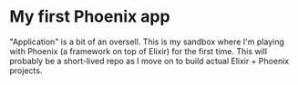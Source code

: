 # My first Phoenix app

"Application" is a bit of an oversell. This is my sandbox where I'm playing
with Phoenix (a framework on top of Elixir) for the first time. This will
probably be a short-lived repo as I move on to build actual Elixir + Phoenix
projects.

